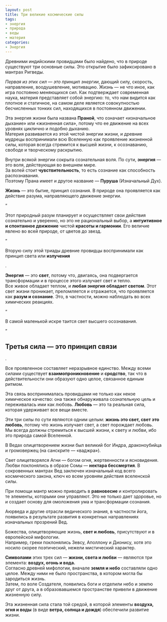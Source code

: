 ```yaml
---
layout: post
title: Три великие космические силы
tags:
- энергия
- природа
- веды
- материя
categories: 
- Энергия
---
```

<article><p>Древними индийскими провидцами было найдено, что в природе существуют три основные силы. Это открытие было зафиксировано в мантрах Ригведы.</p>
<p><i>Первая из этих сил — это принцип энергии</i>, дающий силу, скорость, направление, воодушевление, мотивацию. Жизнь — не что иное, как игра постоянно меняющихся сил. Как подтверждает современная наука, материя представляет собой энергию: то, что нам видится как плотное и статичное, на самом деле является совокупностью бесчисленных тонких сил, находящихся в постоянном движении.</p>
 
<p>Эта энергия жизни была названа <b>Праной</b>, что означает «изначальное дыхание» или «жизненная сила», потому что ее движение на всех уровнях циклично и подобно дыханию. <br>
Материя развивается из этой чистой энергии жизни, и древние мудрецы воспринимали всю Вселенную как проявление жизненной силы, которая всегда стремится к высшей жизни, к осознаванию, свободе и творческому раскрытию.</p>
<p>Внутри всякой энергии сокрыта сознательная воля. По сути, <b>энергия</b> — это воля, действующая во внешнем мире. <br>
За волей стоит <b>чувствительность</b>, то есть сознание как способность распознавания. <br>
Поэтому Прана имеет и другое название — <b>Пуруша</b> (Изначальный Дух). </p>
<p><b>Жизнь</b> — это бытие, принцип сознания. В природе она проявляется как действие разума, направляющего движение энергии. </p>
<q><p>Этот природный разум планирует и осуществляет свои действия сознательно и уверенно, но это не рациональный выбор, а <b>интуитивное и спонтанное движение</b> чистой <b>красоты и гармонии</b>. Его величие явлено во всей природе, от цветов до звезд.</p></q>
<p>Вторую силу этой триады древние провидцы воспринимали как принцип света или <b>излучения</b></p>. 
<p><b>Энергия</b> — это <b>свет</b>, потому что, двигаясь, она подвергается трансформации и в процессе этого излучает свет и тепло. <br>
Все живое обладает теплом, и <b>любая энергия обладает светом</b>. Этот свет жизни проникает, преломляется и отражается, что проявляется как <b>разум и сознание</b>. Это, в частности, можно наблюдать во всех химических реакциях. </p>
<q><p>В самой маленькой искре таится свет высшего осознавания.</p></q>

<h2>Третья сила — это принцип связи</h2>. 
<p>Все проявленное составляет неразрывное единство. Между всеми силами существует <b>взаимопроникновение</b> и <b>сродство</b>, так что в действительности они образуют одно целое, связанное единым ритмом. </p>
<p>Эта связь воспринималась провидцами не только как некое химическое качество: она также обнаруживала сознательную цель и переживалась ими как любовь. <b>Любовь</b> — это та реальная сила, которая удерживает все вещи вместе.</p>
<p>Эти три силы по сути являются одним целым: <b>жизнь это свет, свет это любовь</b>, потому что жизнь излучает свет, а свет порождает любовь. <br>
Мы всегда должны стремиться к высшей жизни, к свету и любви, ибо это природа самой Вселенной.</p>
<p>В Ведах олицетворением жизни был великий бог Индра, драконоубийца и громовержец (на санскрите — «ваджра»). </p>
<p>Свет олицетворялся Агни — богом огня, жертвенности и ясновидения. Любви поклонялись в образе Сомы — <b>нектара бессмертия</b>. В сокровенных мантрах Вед заключен изначальный код всего космического закона, ключ ко всем уровням действия вселенской силы. </p>
<p>При помощи мантр можно приводить в <b>равновесие</b> и контролировать те элементы, которыми они управляют. Это не только дает здоровье, но и создает основу для омоложения ума и трансформации сознания. </p>
<p>Аюрведа и другие отрасли ведического знания, в частности йога, появились в результате развития в конкретных направлениях изначальных прозрений Вед.</p>
<p>Божества, олицетворяющие жизнь, <b>свет и любовь</b>, присутствуют и в европейской мифологии. <br>
Например, греки поклонялись Зевсу, Аполлону и Дионису, хотя это носило скорее поэтический, нежели мистический характер.</p>
<p><b>Символами</b> этих трех сил — <b>жизни, света и любви</b> — являются три элемента: <b>воздух, огонь и вода.</b> <br>
Согласно древней мифологии, вначале <b>земля и небо</b> составляли одно целое. Между ними не было пространства, в котором могла бы зародиться жизнь. <br>
Затем, по воле Создателя, появились боги и отделили небо и землю друг от друга, а в образовавшемся пространстве привели в движение жизненную силу.</p>
<p>Эта жизненная сила стала той средой, в которой элементы <b>воздуха, огня и воды</b> (в виде <b>ветра, солнца и дождя</b>) обеспечили развитие жизни.</p></article>